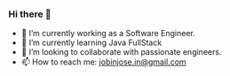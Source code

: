 ### Hi there 👋

- 🔭 I’m currently working as a Software Engineer.
- 🌱 I’m currently learning Java FullStack
- 👯 I’m looking to collaborate with passionate engineers.
- 📫 How to reach me: jobinjose.in@gmail.com
